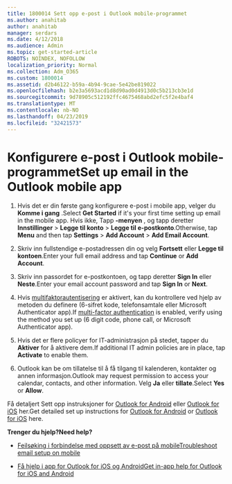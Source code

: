 ```yaml
---
title: 1800014 Sett opp e-post i Outlook mobile-programmet
ms.author: anahitab
author: anahitab
manager: serdars
ms.date: 4/12/2018
ms.audience: Admin
ms.topic: get-started-article
ROBOTS: NOINDEX, NOFOLLOW
localization_priority: Normal
ms.collection: Adm_O365
ms.custom: 1800014
ms.assetid: d2b46122-b59a-4b94-9cae-5e42be819022
ms.openlocfilehash: b2e3a5693acd1d8d90ad0d4913d0c5b213cb3e1d
ms.sourcegitcommit: 9d78905c512192ffc4675468abd2efc5f2e4baf4
ms.translationtype: MT
ms.contentlocale: nb-NO
ms.lasthandoff: 04/23/2019
ms.locfileid: "32421573"
---
```

# <a name="set-up-email-in-the-outlook-mobile-app"></a><span data-ttu-id="bf666-102">Konfigurere e-post i Outlook mobile-programmet</span><span class="sxs-lookup"><span data-stu-id="bf666-102">Set up email in the Outlook mobile app</span></span>

1. <span data-ttu-id="bf666-103">Hvis det er din første gang konfigurere e-post i mobile app, velger du **Komme i gang** .</span><span class="sxs-lookup"><span data-stu-id="bf666-103">Select **Get Started** if it's your first time setting up email in the mobile app.</span></span> <span data-ttu-id="bf666-104">Hvis ikke, Tapp **-menyen** , og tapp deretter **Innstillinger** \> **Legge til konto** \> **Legge til e-postkonto**.</span><span class="sxs-lookup"><span data-stu-id="bf666-104">Otherwise, tap **Menu** and then tap **Settings** \> **Add Account** \> **Add Email Account**.</span></span> 
    
2. <span data-ttu-id="bf666-105">Skriv inn fullstendige e-postadressen din og velg **Fortsett** eller **Legge til kontoen**.</span><span class="sxs-lookup"><span data-stu-id="bf666-105">Enter your full email address and tap **Continue** or **Add Account**.</span></span>
    
3. <span data-ttu-id="bf666-106">Skriv inn passordet for e-postkontoen, og tapp deretter **Sign In** eller **Neste**.</span><span class="sxs-lookup"><span data-stu-id="bf666-106">Enter your email account password and tap **Sign In** or **Next**.</span></span> 
    
4. <span data-ttu-id="bf666-107">Hvis [multifaktorautentisering](https://support.office.com/article/8f0454b2-f51a-4d9c-bcde-2c48e41621c6.aspx) er aktivert, kan du kontrollere ved hjelp av metoden du definere (6-sifret kode, telefonsamtale eller Microsoft Authenticator app).</span><span class="sxs-lookup"><span data-stu-id="bf666-107">If [multi-factor authentication](https://support.office.com/article/8f0454b2-f51a-4d9c-bcde-2c48e41621c6.aspx) is enabled, verify using the method you set up (6 digit code, phone call, or Microsoft Authenticator app).</span></span> 
    
5. <span data-ttu-id="bf666-108">Hvis det er flere policyer for IT-administrasjon på stedet, tapper du **Aktiver** for å aktivere dem.</span><span class="sxs-lookup"><span data-stu-id="bf666-108">If additional IT admin policies are in place, tap **Activate** to enable them.</span></span> 
    
6. <span data-ttu-id="bf666-109">Outlook kan be om tillatelse til å få tilgang til kalenderen, kontakter og annen informasjon.</span><span class="sxs-lookup"><span data-stu-id="bf666-109">Outlook may request permission to access your calendar, contacts, and other information.</span></span> <span data-ttu-id="bf666-110">Velg **Ja** eller **tillate**.</span><span class="sxs-lookup"><span data-stu-id="bf666-110">Select **Yes** or **Allow**.</span></span> 
    
<span data-ttu-id="bf666-111">Få detaljert Sett opp instruksjoner for [Outlook for Android](https://support.office.com/article/886db551-8dfa-4fd5-b835-f8e532091872.aspx) eller [Outlook for iOS](https://support.office.com/article/b2de2161-cc1d-49ef-9ef9-81acd1c8e234.aspx) her.</span><span class="sxs-lookup"><span data-stu-id="bf666-111">Get detailed set up instructions for [Outlook for Android](https://support.office.com/article/886db551-8dfa-4fd5-b835-f8e532091872.aspx) or [Outlook for iOS](https://support.office.com/article/b2de2161-cc1d-49ef-9ef9-81acd1c8e234.aspx) here.</span></span> 
  
 <span data-ttu-id="bf666-112">**Trenger du hjelp?**</span><span class="sxs-lookup"><span data-stu-id="bf666-112">**Need help?**</span></span>
  
- [<span data-ttu-id="bf666-113">Feilsøking i forbindelse med oppsett av e-post på mobile</span><span class="sxs-lookup"><span data-stu-id="bf666-113">Troubleshoot email setup on mobile</span></span>](https://support.office.com/article/a264ef01-9c88-48fb-9285-7017e4f31f02.aspx)
    
- [<span data-ttu-id="bf666-114">Få hjelp i app for Outlook for iOS og Android</span><span class="sxs-lookup"><span data-stu-id="bf666-114">Get in-app help for Outlook for iOS and Android</span></span>](https://support.office.com/article/218a22d1-9fa5-4889-b689-de1c63493243.aspx#ID0EAABAAA=Contact_Support)
    


